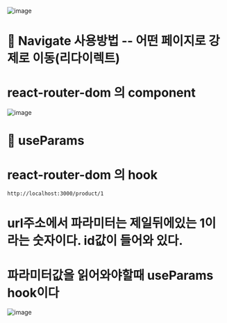 

![image](https://github.com/understanding963852/604react/assets/60366769/049f156c-262a-4007-a008-265d6fa43f46)

# 🥯  Navigate 사용방법  -- 어떤 페이지로 강제로 이동(리다이렉트)
# react-router-dom 의 component


![image](https://github.com/understanding963852/604react/assets/60366769/40b60cea-bfbc-4408-b41b-640e512f44ef)


# 🚛   useParams   
# react-router-dom 의 hook

```
http://localhost:3000/product/1
```
#  url주소에서 파라미터는 제일뒤에있는 1이라는 숫자이다. id값이 들어와 있다.
#  파라미터값을 읽어와야할때 useParams   hook이다


![image](https://github.com/understanding963852/604react/assets/60366769/22e2b3a8-2aef-4b9a-8700-22324e179728)


